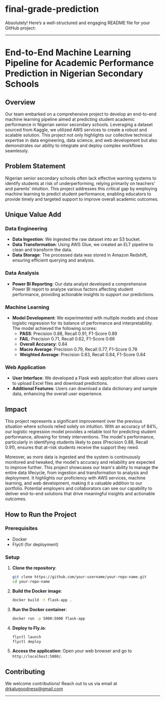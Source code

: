 # final-grade-prediction
Absolutely! Here’s a well-structured and engaging README file for your GitHub project:

---

# End-to-End Machine Learning Pipeline for Academic Performance Prediction in Nigerian Secondary Schools

## Overview
Our team embarked on a comprehensive project to develop an end-to-end machine learning pipeline aimed at predicting student academic performance in Nigerian senior secondary schools. Leveraging a dataset sourced from Kaggle, we utilized AWS services to create a robust and scalable solution. This project not only highlights our collective technical expertise in data engineering, data science, and web development but also demonstrates our ability to integrate and deploy complex workflows seamlessly.

## Problem Statement
Nigerian senior secondary schools often lack effective warning systems to identify students at risk of underperforming, relying primarily on teachers' and parents' intuition. This project addresses this critical gap by employing machine learning to predict student performance, enabling educators to provide timely and targeted support to improve overall academic outcomes.

## Unique Value Add
### Data Engineering
- **Data Ingestion**: We ingested the raw dataset into an S3 bucket.
- **Data Transformation**: Using AWS Glue, we created an ELT pipeline to clean and transform the data.
- **Data Storage**: The processed data was stored in Amazon Redshift, ensuring efficient querying and analysis.

### Data Analysis
- **Power BI Reporting**: Our data analyst developed a comprehensive Power BI report to analyze various factors affecting student performance, providing actionable insights to support our predictions.

### Machine Learning
- **Model Development**: We experimented with multiple models and chose logistic regression for its balance of performance and interpretability. The model achieved the following scores:
  - **PASS**: Precision 0.88, Recall 0.91, F1-Score 0.89
  - **FAIL**: Precision 0.71, Recall 0.62, F1-Score 0.66
  - **Overall Accuracy**: 0.84
  - **Macro Average**: Precision 0.79, Recall 0.77, F1-Score 0.78
  - **Weighted Average**: Precision 0.83, Recall 0.84, F1-Score 0.84

### Web Application
- **User Interface**: We developed a Flask web application that allows users to upload Excel files and download predictions.
- **Additional Features**: Users can download a data dictionary and sample data, enhancing the overall user experience.

## Impact
This project represents a significant improvement over the previous situation where schools relied solely on intuition. With an accuracy of 84%, our logistic regression model provides a reliable tool for predicting student performance, allowing for timely interventions. The model's performance, particularly in identifying students likely to pass (Precision 0.88, Recall 0.91), ensures that at-risk students receive the support they need.

Moreover, as more data is ingested and the system is continuously monitored and tweaked, the model's accuracy and reliability are expected to improve further. This project showcases our team's ability to manage the entire data lifecycle, from ingestion and transformation to analysis and deployment. It highlights our proficiency with AWS services, machine learning, and web development, making it a valuable addition to our portfolio. Potential employers and collaborators can see our capability to deliver end-to-end solutions that drive meaningful insights and actionable outcomes.

## How to Run the Project
### Prerequisites
- Docker
- Flyctl (for deployment)

### Setup
1. **Clone the repository**:
   ```bash
   git clone https://github.com/your-username/your-repo-name.git
   cd your-repo-name
   ```

2. **Build the Docker image**:
   ```bash
   docker build -t flask-app .
   ```

3. **Run the Docker container**:
   ```bash
   docker run -p 5000:5000 flask-app
   ```

4. **Deploy to Fly.io**:
   ```bash
   flyctl launch
   flyctl deploy
   ```

5. **Access the application**:
   Open your web browser and go to `http://localhost:5000/`.

## Contributing
We welcome contributions! Reach out to us via email at drkalugoodness@gmail.com

---
